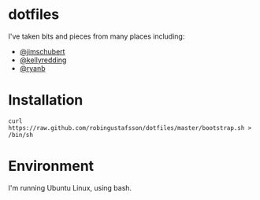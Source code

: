 # dotfiles

I've taken bits and pieces from many places including:  

 * [@jimschubert](https://github.com/jimschubert/dotfiles)
 * [@kellyredding](https://github.com/kellyredding/dotfiles)
 * [@ryanb](https://github.com/ryanb/dotfiles)

# Installation

    curl https://raw.github.com/robingustafsson/dotfiles/master/bootstrap.sh > /bin/sh

# Environment

I'm running Ubuntu Linux, using bash.

